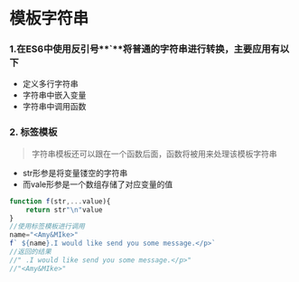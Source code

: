 # 模板字符串

### 1.在ES6中使用反引号**`**将普通的字符串进行转换，主要应用有以下

+ 定义多行字符串
+ 字符串中嵌入变量
+ 字符串中调用函数

### 2. 标签模板

> 字符串模板还可以跟在一个函数后面，函数将被用来处理该模板字符串

+ str形参是将变量镂空的字符串
+ 而vale形参是一个数组存储了对应变量的值

```javascript
function f(str,...value){
    return str"\n"value
}
//使用标签模板进行调用
name="<Amy&MIke>"
f` ${name}.I would like send you some message.</p>`
//返回的结果
//" .I would like send you some message.</p>"
//"<Amy&MIke>"
```

